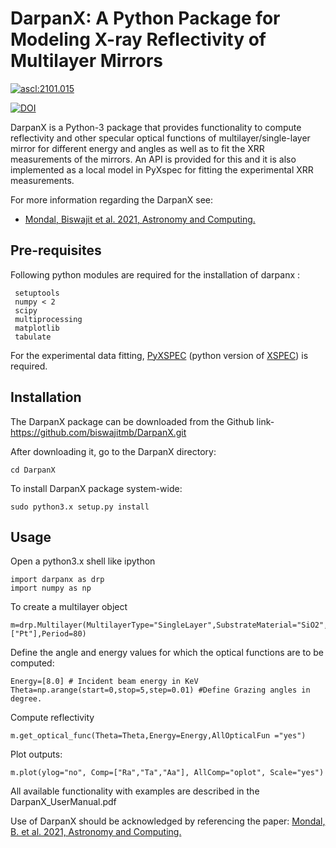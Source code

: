 # DarpanX: A Python Package for Modeling X-ray Reflectivity of Multilayer Mirrors
<a href="https://ascl.net/2101.015"><img src="https://img.shields.io/badge/ascl-2101.015-blue.svg?colorB=262255" alt="ascl:2101.015" /></a>

[![DOI](https://zenodo.org/badge/DOI/10.5281/zenodo.7220886.svg)](https://doi.org/10.5281/zenodo.7220886)

DarpanX is a Python-3 package that provides functionality to compute reflectivity and other specular optical functions of multilayer/single-layer mirror for different energy and angles as well as to fit the XRR measurements of the mirrors. An  API  is  provided  for  this and it is also implemented as a local model in PyXspec for  fitting  the experimental XRR measurements. 

For more information regarding the DarpanX see:
* [Mondal, Biswajit et al. 2021, Astronomy and Computing.](https://doi.org/10.1016/j.ascom.2020.100446)


## Pre-requisites

Following python modules are required for the installation of darpanx :

```
 setuptools
 numpy < 2
 scipy
 multiprocessing
 matplotlib
 tabulate
```

For the experimental data fitting, [PyXSPEC](https://heasarc.gsfc.nasa.gov/xanadu/xspec/python/html/index.html) (python version of [XSPEC](https://heasarc.gsfc.nasa.gov/xanadu/xspec/)) is required.

## Installation
The DarpanX package can be downloaded from the Github link-
https://github.com/biswajitmb/DarpanX.git 

After downloading it, go to the DarpanX directory:

```
cd DarpanX
```

To install DarpanX package system-wide:

```
sudo python3.x setup.py install
```

## Usage

Open a python3.x shell like ipython

```
import darpanx as drp
import numpy as np
```

To create a multilayer object

```
m=drp.Multilayer(MultilayerType="SingleLayer",SubstrateMaterial="SiO2",LayerMaterial=["Pt"],Period=80)
```

Define the angle and energy values for which the optical functions are to be computed:

```
Energy=[8.0] # Incident beam energy in KeV
Theta=np.arange(start=0,stop=5,step=0.01) #Define Grazing angles in degree.
```

Compute reflectivity

```
m.get_optical_func(Theta=Theta,Energy=Energy,AllOpticalFun ="yes")
```

Plot outputs:

```
m.plot(ylog="no", Comp=["Ra","Ta","Aa"], AllComp="oplot", Scale="yes")
```

All available functionality with examples are described in the DarpanX_UserManual.pdf

Use of DarpanX should be acknowledged by referencing the paper:
[Mondal, B. et al. 2021, Astronomy and Computing.](https://doi.org/10.1016/j.ascom.2020.100446)






